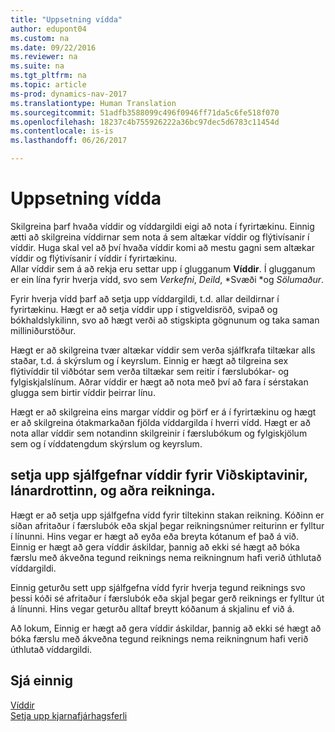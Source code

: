 ```yaml
---
title: "Uppsetning vídda"
author: edupont04
ms.custom: na
ms.date: 09/22/2016
ms.reviewer: na
ms.suite: na
ms.tgt_pltfrm: na
ms.topic: article
ms-prod: dynamics-nav-2017
ms.translationtype: Human Translation
ms.sourcegitcommit: 51adfb3588099c496f0946ff71da5c6fe518f070
ms.openlocfilehash: 18237c4b755926222a36bc97dec5d6783c11454d
ms.contentlocale: is-is
ms.lasthandoff: 06/26/2017

---
```


# <a name="set-up-dimensions"></a>Uppsetning vídda
Skilgreina þarf hvaða víddir og víddargildi eigi að nota í fyrirtækinu. Einnig ætti að skilgreina víddirnar sem nota á sem altækar víddir og flýtivísanir í víddir. Huga skal vel að því hvaða víddir komi að mestu gagni sem altækar víddir og flýtivísanir í víddir í fyrirtækinu.  
Allar víddir sem á að rekja eru settar upp í glugganum **Víddir**. Í glugganum er ein lína fyrir hverja vídd, svo sem *Verkefni*, *Deild*, *Svæði *og *Sölumaður*.  

Fyrir hverja vídd þarf að setja upp víddargildi, t.d. allar deildirnar í fyrirtækinu. Hægt er að setja víddir upp í stigveldisröð, svipað og bókhaldslykilinn, svo að hægt verði að stigskipta gögnunum og taka saman milliniðurstöður.  

Hægt er að skilgreina tvær altækar víddir sem verða sjálfkrafa tiltækar alls staðar, t.d. á skýrslum og í keyrslum. Einnig er hægt að tilgreina sex flýtivíddir til viðbótar sem verða tiltækar sem reitir í færslubókar- og fylgiskjalslínum. Aðrar víddir er hægt að nota með því að fara í sérstakan glugga sem birtir víddir þeirrar línu.  

Hægt er að skilgreina eins margar víddir og þörf er á í fyrirtækinu og hægt er að skilgreina ótakmarkaðan fjölda víddargilda í hverri vídd. Hægt er að nota allar víddir sem notandinn skilgreinir í færslubókum og fylgiskjölum sem og í víddatengdum skýrslum og keyrslum.  

## <a name="set-up-default-dimensions-for-customers-vendors-and-other-accounts"></a>setja upp sjálfgefnar víddir fyrir Viðskiptavinir, lánardrottinn, og aðra reikninga.
Hægt er að setja upp sjálfgefna vídd fyrir tiltekinn stakan reikning. Kóðinn er síðan afritaður í færslubók eða skjal þegar reikningsnúmer reiturinn er fylltur í línunni. Hins vegar er hægt að eyða eða breyta kótanum ef það á við. Einnig er hægt að gera víddir áskildar, þannig að ekki sé hægt að bóka færslu með ákveðna tegund reiknings nema reikningnum hafi verið úthlutað víddargildi.  

Einnig geturðu sett upp sjálfgefna vídd fyrir hverja tegund reiknings svo þessi kóði sé afritaður í færslubók eða skjal þegar gerð reiknings er fylltur út á línunni. Hins vegar geturðu alltaf breytt kóðanum á skjalinu ef við á.  

Að lokum, Einnig er hægt að gera víddir áskildar, þannig að ekki sé hægt að bóka færslu með ákveðna tegund reiknings nema reikningnum hafi verið úthlutað víddargildi.

## <a name="see-also"></a>Sjá einnig
[Víddir](finance-setup-dimensions.md)  
[Setja upp kjarnafjárhagsferli](finance-setup-setup-finance-setup.md)

